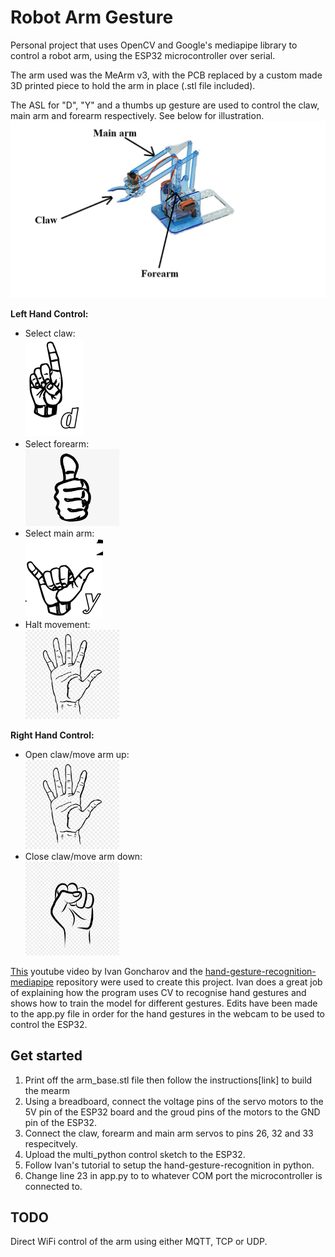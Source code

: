 # Robot Arm Gesture

Personal project that uses OpenCV and Google's mediapipe library to control a robot arm, using the ESP32 microcontroller over serial.

The arm used was the MeArm v3, with the PCB replaced by a custom made 3D printed piece to hold the arm in place (.stl file included).

The ASL for "D", "Y" and a thumbs up gesture are used to control the claw, main arm and forearm respectively. See below for illustration.
![](./mearm.png)

**Left Hand Control:**<br/>
- Select claw:<br/>
![](./d_sign.png)<br/>
- Select forearm:<br/>
<img src="thumb_up.png" width="150"/><br/>
- Select main arm:<br/>
![](./y_sign.png)<br/>
- Halt movement:<br/>
<img src="stop_hand.png" width="150"/><br/>

**Right Hand Control:**<br/>
- Open claw/move arm up:<br/>
<img src="stop_hand.png" width="150"/><br/>
- Close claw/move arm down:<br/>
<img src="close_hand.jpg" width="150"/><br/>
  

[This](https://www.youtube.com/watch?v=a99p_fAr6e4) youtube video by Ivan Goncharov and the [hand-gesture-recognition-mediapipe](https://github.com/kinivi/hand-gesture-recognition-mediapipe) repository were used to create this project. 
Ivan does a great job of explaining how the program uses CV to recognise hand gestures and shows how to train the model for different gestures.
Edits have been made to the app.py file in order for the hand gestures in the webcam to be used to control the ESP32.

## Get started
1. Print off the arm_base.stl file then follow the instructions[link] to build the mearm
2. Using a breadboard, connect the voltage pins of the servo motors to the 5V pin of the ESP32 board and the groud pins of the motors to the GND pin of the ESP32.
3. Connect the claw, forearm and main arm servos to pins 26, 32 and 33 respecitvely.
4. Upload the multi_python control sketch to the ESP32.
5. Follow Ivan's tutorial to setup the hand-gesture-recognition in python.
6. Change line 23 in app.py to to whatever COM port the microcontroller is connected to.

## TODO
Direct WiFi control of the arm using either MQTT, TCP or UDP.
